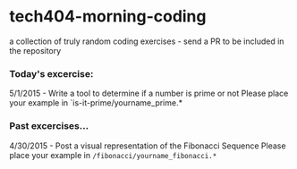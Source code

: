# tech404-morning-coding
a collection of truly random coding exercises - send a PR to be included in the repository

### Today's excercise:
5/1/2015 - Write a tool to determine if a number is prime or not
Please place your example in `is-it-prime/yourname_prime.*

### Past excercises...
4/30/2015 - Post a visual representation of the Fibonacci Sequence
Please place your example in `/fibonacci/yourname_fibonacci.*`


